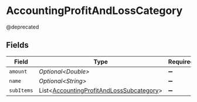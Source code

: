 # AccountingProfitAndLossCategory

@deprecated


## Fields

| Field                                                                                                  | Type                                                                                                   | Required                                                                                               | Description                                                                                            |
| ------------------------------------------------------------------------------------------------------ | ------------------------------------------------------------------------------------------------------ | ------------------------------------------------------------------------------------------------------ | ------------------------------------------------------------------------------------------------------ |
| `amount`                                                                                               | *Optional\<Double>*                                                                                    | :heavy_minus_sign:                                                                                     | N/A                                                                                                    |
| `name`                                                                                                 | *Optional\<String>*                                                                                    | :heavy_minus_sign:                                                                                     | N/A                                                                                                    |
| `subItems`                                                                                             | List\<[AccountingProfitAndLossSubcategory](../../models/shared/AccountingProfitAndLossSubcategory.md)> | :heavy_minus_sign:                                                                                     | N/A                                                                                                    |